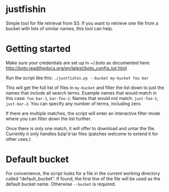 # justfishin

Simple tool for file retrieval from S3. If you want to retrieve one
file from a bucket with lots of similar names, this tool can help.

# Getting started

Make sure your credentials are set up in ~/.boto as documented here:
http://boto.readthedocs.org/en/latest/boto_config_tut.html

Run the script like this: `./justfishin.py --bucket my-bucket foo bar`

This will get the full list of files in `my-bucket` and filter the
list down to just the names that include all search terms. Example
names that would match in this case: `foo-bar-1`, `bar-foo-2`. Names
that would not match: `just-foo-1`, `just-bar-2`. You can specify any
number of terms, including zero.

If there are multiple matches, the script will enter an interactive
filter mode where you can filter down the list further.

Once there is only one match, it will offer to download and untar the
file. Currently it only handles bzip'd tar files (patches welcome to
extend it for other uses.)

# Default bucket

For convenience, the script looks for a file in the current working
directory called "default_bucket". If found, the first line of the
file will be used as the default bucket name. Otherwise `--bucket` is
required.
